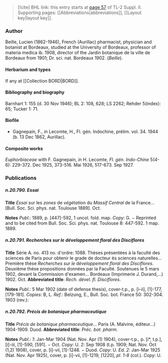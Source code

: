 > [!cite] BHL link: this entry starts at [page 57](https://www.biodiversitylibrary.org/item/103859#page/67/mode/1up) of TL-2 Suppl. II.
> Supporting pages: [[Abbreviations|abbreviations]], [[Layout key|layout key]].

### Author

Beille, Lucien (1862-1946), French (Aurillac) pharmacist, physician and botanist at Bordeaux, studied at the University of Bordeaux, professor of materia medica ib. 1908, director of the Jardin botanique de la ville de Bordeaux from 1901; Dr. sci. nat. Bordeaux 1902. (*Beille*).

#### Herbarium and types

If any at [[Collection BORD|BORD]].

#### Bibliography and biography

Barnhart 1: 155 (d. 30 Nov 1946); BL 2: 108, 628; LS 2262; Rehder 5(index): 65; Tucker 1: 71.

#### Biofile

- Gagnepain, F., *in* Lecomte, H., Fl. gén. Indochine, prélim. vol. 34. 1944 (b. 13 Dec 1862, Aurillac).

#### Composite works

*Euphorbiaceae* with F. Gagnepain, *in* H. Lecomte, *Fl. gén. Indo-Chine* 5(4-6): 229-372. Dec 1925, 373-516. Mai 1926, 517-673. Sep 1927.

### Publications

##### n.20.790. Essai

**Title**
*Essai* sur les *zones* de *végétation* du *Massif Central* de la France... \[Bull. Soc. Sci. phys. nat. Toulouse 1889\]. Oct.

**Notes**
*Publ*.: 1889, p. \[447\]-592, 1 uncol. fold. map. *Copy*: G. − Reprinted and to be cited from Bull. Soc. Sci. phys. nat. Toulouse 8: 447-592. 1 map. 1889.

##### n.20.791. Recherches sur le développement floral des Disciflores

**Title**
Série A. no. 413 no. d'ordre: 1088. Thèses présentées à la faculté des sciences de Paris pour obtenir le grade de docteur ès sciences naturelles... Première thèse *Recherches sur le développement floral des Disciflores*. Deuxième thèse propositions données par la Faculté. Soutenues le 5 mars 1902, devant la Commission d'examen... Bordeaux (Imprimerie J. Durand,...) 1902. Oct.
**Abbreviated title**: *Rech. dével. fl. Disciflores*.

**Notes**
*Publ*.: 5 Mar 1902 (date of defense thesis), cover-t.p., p. \[i-ii\], \[1\]-177, \[179-181\]. *Copies*: B, L.
*Ref*.: Belzung, E., Bull. Soc. bot. France 50: 302-304. 1903 (rev.):

##### n.20.792. Précis de botanique pharmaceutique

**Title**
*Précis de botanique pharmaceutique*... Paris (A. Malvine, éditeur...) 1904-1909. Duod.
**Abbreviated title**: *Préc. bot. pharm.*

**Notes**
*Publ*.: *1*: Jan-Mar 1904 (Nat. Nov. Apr (1) 1904), cover-t.p., p. \[i\*, t.p.\], \[i\]-iii, \[1\]-590, \[591\]. − Oct. *Copy*: U.
*2*: Sep 1908 (t.p. 1909; Nat. Nov. Oct (1,2) 1908), cover, p. \[i\]-vii, \[1\]-1248. − Duod. *Copy*: U.
*Ed. 2*: Jan-Mar 1925 (Nat. Nov. Apr 1925), cover, p. \[i\]-vii, \[1\]-1219, \[1220\], *pl. 1-8* (col.).
*Copy*: U.

